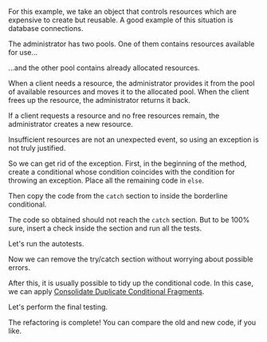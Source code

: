 For this example, we take an object that controls resources which are expensive to create but reusable. A good example of this situation is database connections.

The administrator has two pools. One of them contains resources available for use…

…and the other pool contains already allocated resources.

When a client needs a resource, the administrator provides it from the pool of available resources and moves it to the allocated pool. When the client frees up the resource, the administrator returns it back.

If a client requests a resource and no free resources remain, the administrator creates a new resource.

Insufficient resources are not an unexpected event, so using an exception is not truly justified.

So we can get rid of the exception. First, in the beginning of the method, create a conditional whose condition coincides with the condition for throwing an exception. Place all the remaining code in <code>else</code>.

Then copy the code from the <code>catch</code> section to inside the borderline conditional.

The code so obtained should not reach the <code>catch</code> section. But to be 100% sure, insert a check inside the section and run all the tests.

Let's run the autotests.

Now we can remove the try/catch section without worrying about possible errors.

After this, it is usually possible to tidy up the conditional code. In this case, we can apply <a href="/consolidate-duplicate-conditional-fragments">Consolidate Duplicate Conditional Fragments</a>.

Let's perform the final testing.

The refactoring is complete! You can compare the old and new code, if you like.